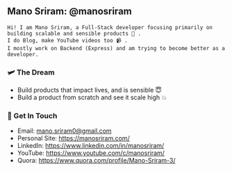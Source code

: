 ## Mano Sriram: @manosriram
```
Hi! I am Mano Sriram, a Full-Stack developer focusing primarily on building scalable and sensible products 📖 .
I do Blog, make YouTube videos too 📹 .
I mostly work on Backend (Express) and am trying to become better as a developer.
```

### 🛩 The Dream

-   Build products that impact lives, and is sensible 😇
-   Build a product from scratch and see it scale high 💥

### 📱 Get In Touch

-   Email: mano.sriram0@gmail.com
-   Personal Site: https://manosriram.com/
-   LinkedIn: https://www.linkedin.com/in/manosriram/
-   YouTube: https://www.youtube.com/c/manosriram/
-   Quora: https://www.quora.com/profile/Mano-Sriram-3/
